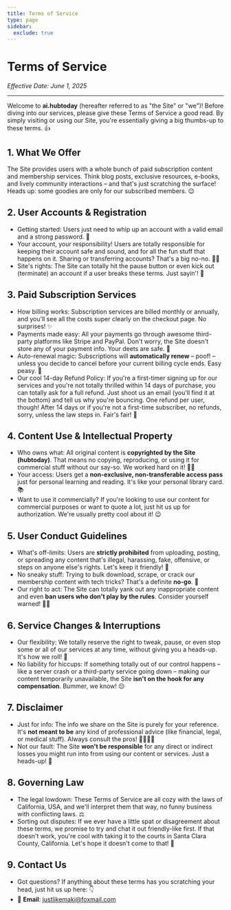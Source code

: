```yaml
---
title: Terms of Service
type: page
sidebar:
  exclude: true
---
```

# Terms of Service

*Effective Date: June 1, 2025*

---

Welcome to **ai.hubtoday** (hereafter referred to as "the Site" or "we")! Before diving into our services, please give these Terms of Service a good read. By simply visiting or using our Site, you're essentially giving a big thumbs-up to these terms. 👍

## 1. What We Offer
The Site provides users with a whole bunch of paid subscription content and membership services. Think blog posts, exclusive resources, e-books, and lively community interactions – and that's just scratching the surface! Heads up: some goodies are only for our subscribed members. 😉

## 2. User Accounts & Registration
- Getting started: Users just need to whip up an account with a valid email and a strong password. 💪
- Your account, your responsibility! Users are totally responsible for keeping their account safe and sound, and for all the fun stuff that happens on it. Sharing or transferring accounts? That's a big no-no. 🙅‍♀️
- Site's rights: The Site can totally hit the pause button or even kick out (terminate) an account if a user breaks these terms. Just sayin'! 🛑

## 3. Paid Subscription Services
- How billing works: Subscription services are billed monthly or annually, and you'll see all the costs super clearly on the checkout page. No surprises! ✨
- Payments made easy: All your payments go through awesome third-party platforms like Stripe and PayPal. Don't worry, the Site doesn't store any of your payment info. Your deets are safe. 🔐
- Auto-renewal magic: Subscriptions will **automatically renew** – poof! – unless you decide to cancel before your current billing cycle ends. Easy peasy. 🔄
- Our cool 14-day Refund Policy: If you're a first-timer signing up for our services and you're not totally thrilled within 14 days of purchase, you can totally ask for a full refund. Just shoot us an email (you'll find it at the bottom) and tell us why you're bouncing. One refund per user, though! After 14 days or if you're not a first-time subscriber, no refunds, sorry, unless the law steps in. Fair's fair! 💸

## 4. Content Use & Intellectual Property
- Who owns what: All original content is **copyrighted by the Site (hubtoday)**. That means no copying, reproducing, or using it for commercial stuff without our say-so. We worked hard on it! 🧑‍💻
- Your access: Users get a **non-exclusive, non-transferable access pass** just for personal learning and reading. It's like your personal library card. 📚
- Want to use it commercially? If you're looking to use our content for commercial purposes or want to quote a lot, just hit us up for authorization. We're usually pretty cool about it! 😉

## 5. User Conduct Guidelines
- What's off-limits: Users are **strictly prohibited** from uploading, posting, or spreading any content that's illegal, harassing, fake, offensive, or steps on anyone else's rights. Let's keep it friendly! 🚫
- No sneaky stuff: Trying to bulk download, scrape, or crack our membership content with tech tricks? That's a definite **no-go**. 🚨
- Our right to act: The Site can totally yank out any inappropriate content and even **ban users who don't play by the rules**. Consider yourself warned! 👮‍♀️

## 6. Service Changes & Interruptions
- Our flexibility: We totally reserve the right to tweak, pause, or even stop some or all of our services at any time, without giving you a heads-up. It's how we roll! 🎢
- No liability for hiccups: If something totally out of our control happens – like a server crash or a third-party service going down – making our content temporarily unavailable, the Site **isn't on the hook for any compensation**. Bummer, we know! 😔

## 7. Disclaimer
- Just for info: The info we share on the Site is purely for your reference. It's **not meant to be** any kind of professional advice (like financial, legal, or medical stuff). Always consult the pros! 👩‍⚖️👨‍⚕️
- Not our fault: The Site **won't be responsible** for any direct or indirect losses you might run into from using our content or services. Just a heads-up! 😬

## 8. Governing Law
- The legal lowdown: These Terms of Service are all cozy with the laws of California, USA, and we'll interpret them that way, no funny business with conflicting laws. ⚖️
- Sorting out disputes: If we ever have a little spat or disagreement about these terms, we promise to try and chat it out friendly-like first. If that doesn't work, you're cool with taking it to the courts in Santa Clara County, California. Let's hope it doesn't come to that! 🤞

## 9. Contact Us
- Got questions? If anything about these terms has you scratching your head, just hit us up here: 👇
- 📧 **Email**: [justlikemaki@foxmail.com](mailto:justlikemaki@foxmail.com)